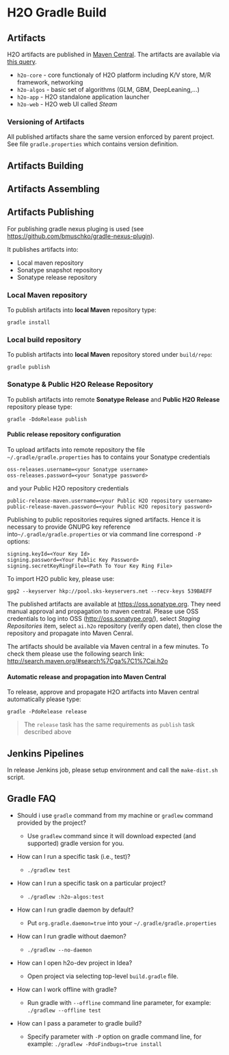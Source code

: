 # H2O Gradle Build

## Artifacts
H2O artifacts are published in [Maven Central](http://search.maven.org).
The artifacts are available via [this query](http://search.maven.org/#search%7Cga%7C1%7Cai.h2o).

  * `h2o-core` - core functionaly of H2O platform including K/V store, M/R framework, networking
  * `h2o-algos` - basic set of algorithms (GLM, GBM, DeepLeaning,...)
  * `h2o-app` - H2O standalone application launcher
  * `h2o-web` - H2O web UI called _Steam_
  
### Versioning of Artifacts
All published artifacts share the same version enforced by
parent project. See file `gradle.properties` which contains version definition.

## Artifacts Building

## Artifacts Assembling

## Artifacts Publishing
For publishing gradle nexus pluging is used (see
https://github.com/bmuschko/gradle-nexus-plugin).

It publishes artifacts into:

  * Local maven repository
  * Sonatype snapshot repository
  * Sonatype release repository

### Local Maven repository
To publish artifacts into **local Maven** repository type:

```
gradle install
```

### Local build repository
To publish artifacts into **local Maven** repository stored under `build/repo`:

```
gradle publish
```

### Sonatype & Public H2O Release Repository
To publish artifacts into remote **Sonatype Release** and **Public H2O Release** repository please type:
```
gradle -DdoRelease publish
```

#### Public release repository configuration

To upload artifacts into remote repository the file `~/.gradle/gradle.properties` has to contains your Sonatype credentials
```
oss-releases.username=<your Sonatype username>
oss-releases.password=<your Sonatype password>
```
and your Public H2O repository credentials
```
public-release-maven.username=<your Public H2O repository username>
public-release-maven.password=<your Public H2O repository password>
```

Publishing to public repositories requires signed artifacts.
Hence it is necessary to provide GNUPG key reference into`~/.gradle/gradle.properties` or via command line correspond `-P` options:

```
signing.keyId=<Your Key Id>
signing.password=<Your Public Key Password>
signing.secretKeyRingFile=<Path To Your Key Ring File>
```

To import H2O public key, please use:
```
gpg2 --keyserver hkp://pool.sks-keyservers.net --recv-keys 539BAEFF
```

The published artifacts are available at https://oss.sonatype.org. 
They need manual approval and propagation to maven central. 
Please use OSS credentials to log into OSS (http://oss.sonatype.org/), select _Staging Repositories_ item, select `ai.h2o` repository (verify open date), then close the repository and propagate into Maven Cenral.

The artifacts should be available via Maven central in a few minutes.
To check them please use the following search link: http://search.maven.org/#search%7Cga%7C1%7Cai.h2o

#### Automatic release and propagation into Maven Central
To release, approve and propagate H2O artifacts into Maven central automatically please type:
```
gradle -PdoRelease release
``` 

> The `release` task has the same requirements as `publish` task described above


## Jenkins Pipelines
In release Jenkins job, please setup environment and call the `make-dist.sh` script.


## Gradle FAQ

* Should i use `gradle` command from my machine or `gradlew` command provided by the project?
  * Use `gradlew` command since it will download expected (and supported) gradle version for you.

* How can I run a specific task (i.e., test)?
  * `./gradlew test`
  
* How can I run a specific task on a particular project?
  * `./gradlew :h2o-algos:test`
  
* How can I run gradle daemon by default?
  * Put `org.gradle.daemon=true` into your `~/.gradle/gradle.properties`
  
* How can I run gradle without daemon?
  * `./gradlew --no-daemon`
  
* How can I open h2o-dev project in Idea?
  * Open project via selecting top-level `build.gradle` file.
   
* How can I work offline with gradle?
  * Run gradle with `--offline` command line parameter, for example: `./gradlew --offline
    test`

* How can I pass a parameter to gradle build?
  * Specify parameter with `-P` option on gradle command line, for example:
    `./gradlew -PdoFindbugs=true install`

